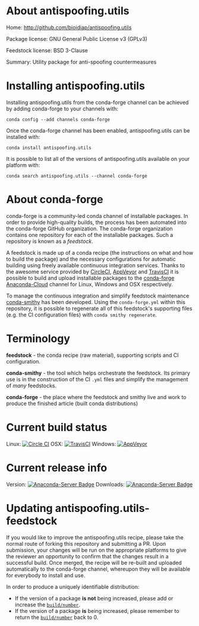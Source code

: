 About antispoofing.utils
========================

Home: http://github.com/bioidiap/antispoofing.utils

Package license: GNU General Public License v3 (GPLv3)

Feedstock license: BSD 3-Clause

Summary: Utility package for anti-spoofing countermeasures



Installing antispoofing.utils
=============================

Installing antispoofing.utils from the conda-forge channel can be achieved by adding conda-forge to your channels with:

```
conda config --add channels conda-forge
```

Once the conda-forge channel has been enabled, antispoofing.utils can be installed with:

```
conda install antispoofing.utils
```

It is possible to list all of the versions of antispoofing.utils available on your platform with:

```
conda search antispoofing.utils --channel conda-forge
```


About conda-forge
=================

conda-forge is a community-led conda channel of installable packages.
In order to provide high-quality builds, the process has been automated into the
conda-forge GitHub organization. The conda-forge organization contains one repository 
for each of the installable packages. Such a repository is known as a *feedstock*.

A feedstock is made up of a conda recipe (the instructions on what and how to build
the package) and the necessary configurations for automatic building using freely
available continuous integration services. Thanks to the awesome service provided by
[CircleCI](https://circleci.com/), [AppVeyor](http://www.appveyor.com/)
and [TravisCI](https://travis-ci.org/) it is possible to build and upload installable
packages to the [conda-forge](https://anaconda.org/conda-forge)
[Anaconda-Cloud](http://docs.anaconda.org/) channel for Linux, Windows and OSX respectively.

To manage the continuous integration and simplify feedstock maintenance
[conda-smithy](http://github.com/conda-forge/conda-smithy) has been developed.
Using the ``conda-forge.yml`` within this repository, it is possible to regenerate all of
this feedstock's supporting files (e.g. the CI configuration files) with ``conda smithy regenerate``.


Terminology
===========

**feedstock** - the conda recipe (raw material), supporting scripts and CI configuration.

**conda-smithy** - the tool which helps orchestrate the feedstock.
                   Its primary use is in the construction of the CI ``.yml`` files
                   and simplify the management of *many* feedstocks.

**conda-forge** - the place where the feedstock and smithy live and work to
                  produce the finished article (built conda distributions)

Current build status
====================

Linux: [![Circle CI](https://circleci.com/gh/conda-forge/antispoofing.utils-feedstock.svg?style=svg)](https://circleci.com/gh/conda-forge/antispoofing.utils-feedstock)
OSX: [![TravisCI](https://travis-ci.org/conda-forge/antispoofing.utils-feedstock.svg?branch=master)](https://travis-ci.org/conda-forge/antispoofing.utils-feedstock) 
Windows: [![AppVeyor](https://ci.appveyor.com/api/projects/status/github/conda-forge/antispoofing-utils-feedstock?svg=True)](https://ci.appveyor.com/project/conda-forge/antispoofing-utils-feedstock/branch/master)

Current release info
====================
Version: [![Anaconda-Server Badge](https://anaconda.org/conda-forge/antispoofing.utils/badges/version.svg)](https://anaconda.org/conda-forge/antispoofing.utils)
Downloads: [![Anaconda-Server Badge](https://anaconda.org/conda-forge/antispoofing.utils/badges/downloads.svg)](https://anaconda.org/conda-forge/antispoofing.utils)


Updating antispoofing.utils-feedstock
=====================================

If you would like to improve the antispoofing.utils recipe, please take the normal
route of forking this repository and submitting a PR. Upon submission, your changes will
be run on the appropriate platforms to give the reviewer an opportunity to confirm that the
changes result in a successful build. Once merged, the recipe will be re-built and uploaded
automatically to the conda-forge channel, whereupon they will be available for everybody to
install and use.

In order to produce a uniquely identifiable distribution:
 * If the version of a package **is not** being increased, please add or increase
   the [``build/number``](http://conda.pydata.org/docs/building/meta-yaml.html#build-number-and-string). 
 * If the version of a package **is** being increased, please remember to return
   the [``build/number``](http://conda.pydata.org/docs/building/meta-yaml.html#build-number-and-string)
   back to 0.
